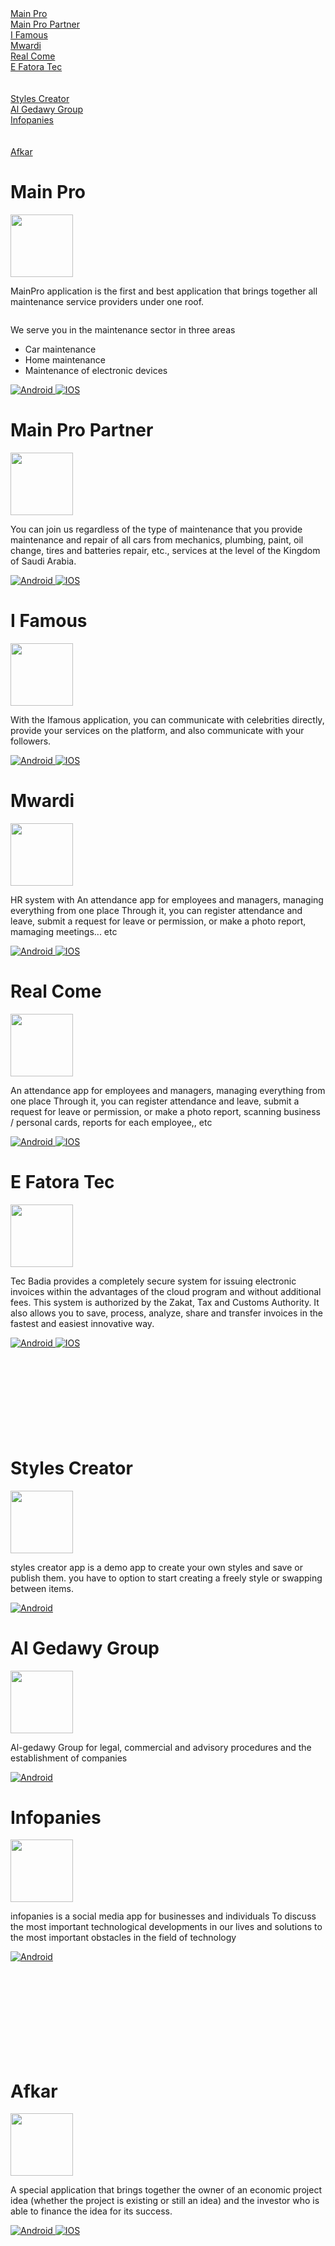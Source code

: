 <div><a href="#main_pro" >Main Pro</a> </div>
<div><a href="#main_pro_partner" >Main Pro Partner</a> </div>
<div><a href="#i_famous" >I Famous</a> </div>
<div><a href="#mwardi" >Mwardi</a> </div>
<div><a href="#real_come" >Real Come</a> </div>
<div><a href="#e_fatora" >E Fatora Tec</a> </div>
<br></br>
<div><a href="#styles" >Styles Creator</a> </div>
<div><a href="#gedawy" >Al Gedawy Group</a> </div>
<div><a href="#infopanies" >Infopanies</a> </div>
<br></br>
<div><a href="#afkar" >Afkar</a> </div>





 
 <p id="main_pro"></p>
 
# Main Pro

<img src="https://is2-ssl.mzstatic.com/image/thumb/Purple122/v4/e0/22/b5/e022b5d4-8114-c21c-d48e-5f4758d56526/AppIcon-0-0-1x_U007emarketing-0-0-0-10-0-0-sRGB-0-0-0-GLES2_U002c0-512MB-85-220-0-0.png/460x0w.webp" width="100" height="100"/>

<p style="display: inline-block">
MainPro application is the first and best application that brings together all maintenance service providers under one roof.

We serve you in the maintenance sector in three areas

- Car maintenance
- Home maintenance
- Maintenance of electronic devices
</p>
<div id="badges">
 <a href= "https://play.google.com/store/apps/details?id=com.Musllaha">
   <img src="https://img.shields.io/badge/android-grey?style=for-the-badge&logo=android&logoColor=white" alt="Android"/>
 </a>
 <a href= "https://apps.apple.com/us/app/main-pro-%D9%85%D8%A7%D9%8A%D9%86-%D8%A8%D8%B1%D9%88/id1582292480">
   <img src="https://img.shields.io/badge/iphone-blue?style=for-the-badge&logo=apple&logoColor=white" alt="IOS"/>
 </a>
</div>
<!-- ============================================================================================================= -->
<!-- ============================================================================================================= -->


 <p id="main_pro_partner"></p>
 
# Main Pro Partner

<img src="https://is3-ssl.mzstatic.com/image/thumb/Purple112/v4/cd/ad/33/cdad33c7-58cf-3f4f-74dd-ca90e9bff9ba/AppIcon-1x_U007emarketing-0-10-0-0-85-220.png/460x0w.webp" width="100" height="100"/>

<p style="display: inline-block"> 
 You can join us regardless of the type of maintenance that you provide maintenance and repair of all cars from mechanics, plumbing, paint, oil change, tires and batteries repair, etc., services at the level of the Kingdom of Saudi Arabia.
</p>

<div id="badges">
<a href= "https://play.google.com/store/apps/details?id=com.musllah.musullahservice">
 <img src="https://img.shields.io/badge/android-grey?style=for-the-badge&logo=android&logoColor=white" alt="Android"/>
</a>
<a href= "https://apps.apple.com/us/app/main-pro-partner-%D8%B4%D8%B1%D9%8A%D9%83-%D9%85%D8%A7%D9%8A%D9%86-%D8%A8%D8%B1%D9%88/id1576702076">
 <img src="https://img.shields.io/badge/iphone-blue?style=for-the-badge&logo=apple&logoColor=white" alt="IOS"/>
</a>
</div>
<!-- ============================================================================================================= -->
<!-- ============================================================================================================= -->



 <p id="i_famous"></p>
 
# I Famous

<img src="https://play-lh.googleusercontent.com/4dUFaV4iJEStr_hSpZvOBvipljJ3bAbkXC4tCw4RbZYlcqfdUG2WV97HZYsR4ME9K7la=w480-h960-rw" width="100" height="100"/>

<p style="display: inline-block"> 
With the Ifamous application, you can communicate with celebrities directly, provide your services on the platform, and also communicate with your followers.
</p>

<div id="badges">
<a href= "https://play.google.com/store/apps/details?id=com.Badia.Mr.Mashhur">
 <img src="https://img.shields.io/badge/android-grey?style=for-the-badge&logo=android&logoColor=white" alt="Android"/>
</a>
<a href= "https://apps.apple.com/us/app/ifamous/id1644139054">
 <img src="https://img.shields.io/badge/iphone-blue?style=for-the-badge&logo=apple&logoColor=white" alt="IOS"/>
</a>
</div>
<!-- ============================================================================================================= -->
<!-- ============================================================================================================= -->





 <p id="mwardi"></p>
 
# Mwardi

<img src="https://is5-ssl.mzstatic.com/image/thumb/Purple112/v4/6b/26/cc/6b26ccf0-99a5-1817-f8d0-da7899631efa/AppIcon-0-0-1x_U007emarketing-0-0-0-8-0-0-sRGB-0-0-0-GLES2_U002c0-512MB-85-220-0-0.jpeg/460x0w.webp" width="100" height="100"/>

<p style="display: inline-block"> 
HR system with An attendance app for employees and managers, managing everything from one place
Through it, you can register attendance and leave, submit a request for leave or permission, or make a photo report,
 mamaging meetings... etc
</p>

<div id="badges">
<a href= "https://play.google.com/store/apps/details?id=com.mwardi.app">
 <img src="https://img.shields.io/badge/android-grey?style=for-the-badge&logo=android&logoColor=white" alt="Android"/>
</a>
<a href= "https://apps.apple.com/eg/app/mwardi/id6444159801">
 <img src="https://img.shields.io/badge/iphone-blue?style=for-the-badge&logo=apple&logoColor=white" alt="IOS"/>
</a>
</div>
<!-- ============================================================================================================= -->
<!-- ============================================================================================================= -->


 <p id="real_come"></p>
 
# Real Come

<img src="https://is4-ssl.mzstatic.com/image/thumb/Purple122/v4/4d/93/3f/4d933f0d-f35e-3faa-db89-bc079ccebac1/AppIcon-0-0-1x_U007emarketing-0-0-0-7-0-0-sRGB-0-0-0-GLES2_U002c0-512MB-85-220-0-0.png/460x0w.webp" width="100" height="100"/>

<p style="display: inline-block"> 
An attendance app for employees and managers, managing everything from one place
Through it, you can register attendance and leave, submit a request for leave or permission, or make a photo report,
 scanning business / personal cards, reports for each employee,, etc
</p>

<div id="badges">
<a href= "https://play.google.com/store/apps/details?id=com.arabbadia.attendance_app">
 <img src="https://img.shields.io/badge/android-grey?style=for-the-badge&logo=android&logoColor=white" alt="Android"/>
</a>
<a href= "https://apps.apple.com/eg/app/real-come/id1599098078">
 <img src="https://img.shields.io/badge/iphone-blue?style=for-the-badge&logo=apple&logoColor=white" alt="IOS"/>
</a>
</div>
<!-- ============================================================================================================= -->
<!-- ============================================================================================================= -->




 <p id="e_fatora"></p>
 
# E Fatora Tec

<img src="https://efatoratec.com/wp-content/uploads/2022/11/NEW-01.png" width="100" height="100"/>

<p style="display: inline-block"> 
Tec Badia provides a completely secure system for issuing electronic invoices within the advantages of the cloud program and without additional fees. This system is authorized by the Zakat, Tax and Customs Authority. It also allows you to save, process, analyze, share and transfer invoices in the fastest and easiest innovative way. 
</p>

<div id="badges">
<a href= "http://www.fatora-tec.com/">
 <img src="https://img.shields.io/badge/android-grey?style=for-the-badge&logo=android&logoColor=white" alt="Android"/>
</a>
<a href= "http://www.fatora-tec.com/">
 <img src="https://img.shields.io/badge/iphone-blue?style=for-the-badge&logo=apple&logoColor=white" alt="IOS"/>
</a>
</div>
<!-- ============================================================================================================= -->
<!-- ============================================================================================================= --> 
<br></br>
<br></br>
<br></br>
<br></br>

<p id="styles"></p>

# Styles Creator

<img src="https://cdn.freebiesupply.com/logos/large/2x/style-26-logo-png-transparent.png" width="100" height="100"/>

<p style="display: inline-block"> 
styles creator app is a demo app to create your own styles and save or publish them.
you have to option to start creating a freely style or swapping between items.
</p>

<div id="badges">
<a href= "https://github.com/khaledSayedAbdellah/khaledSayedAbdellah/blob/main/medad/styles_creator.apk">
 <img src="https://img.shields.io/badge/android-grey?style=for-the-badge&logo=android&logoColor=white" alt="Android"/>
</a>
</div>
<!-- ============================================================================================================= -->
<!-- ============================================================================================================= -->


<p id="gedawy"></p>

# Al Gedawy Group

<img src="http://mainsite.gedawigroup.com/images/logo.png" width="100" height="100"/>
<p style="display: inline-block"> 
Al-gedawy Group for legal, commercial and advisory procedures and the establishment of companies
</p>

<div id="badges">
<a href= "https://github.com/khaledSayedAbdellah/khaledSayedAbdellah/blob/main/medad/gedawy_group.apk">
 <img src="https://img.shields.io/badge/android-grey?style=for-the-badge&logo=android&logoColor=white" alt="Android"/>
</a>
</div>
<!-- ============================================================================================================= -->
<!-- ============================================================================================================= -->



<p id="infopanies"></p>

# Infopanies

<img src="https://forasna-images.wuzzuf-data.net/uploads/logos/thumb_clogo_2019-11-23-12-28-18_ZGXkXBivqiV8OFUjrZBMRAXX.png" width="100" height="100"/>
<p style="display: inline-block"> 
infopanies is a social media app for businesses and individuals
To discuss the most important technological developments in our lives and solutions to the most important obstacles in the field of technology
</p>

<div id="badges">
<a href= "https://github.com/khaledSayedAbdellah/khaledSayedAbdellah/blob/main/medad/infopanies.apk">
 <img src="https://img.shields.io/badge/android-grey?style=for-the-badge&logo=android&logoColor=white" alt="Android"/>
</a>
</div>
<!-- ============================================================================================================= -->
<!-- ============================================================================================================= -->

<br></br>
<br></br>
<br></br>
<br></br>

<p id="afkar"></p>
 
# Afkar

<img src="https://is3-ssl.mzstatic.com/image/thumb/Purple114/v4/41/fe/10/41fe10ba-ccbe-ae45-f1bd-1c2be419dc2b/AppIcon-1x_U007emarketing-0-10-0-0-85-220.png/460x0w.webp" width="100" height="100"/>

<p style="display: inline-block"> 
A special application that brings together the owner of an economic project idea (whether the project is existing or still an idea) and the investor who is able to finance the idea for its success.
</p>

<div id="badges">
<a href= "https://play.google.com/store/apps/details?id=com.afkar">
 <img src="https://img.shields.io/badge/android-grey?style=for-the-badge&logo=android&logoColor=white" alt="Android"/>
</a>
<a href= "https://apps.apple.com/eg/app/afkar/id1525581075">
 <img src="https://img.shields.io/badge/iphone-blue?style=for-the-badge&logo=apple&logoColor=white" alt="IOS"/>
</a>
</div>
<!-- ============================================================================================================= -->
<!-- ============================================================================================================= -->
